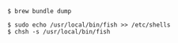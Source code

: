 
```
$ brew bundle dump
```

```
$ sudo echo /usr/local/bin/fish >> /etc/shells
$ chsh -s /usr/local/bin/fish
```